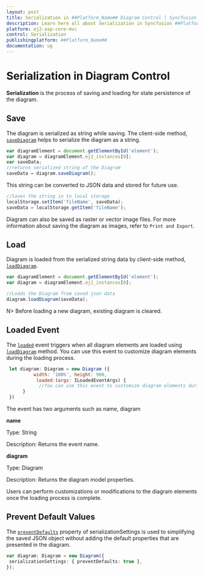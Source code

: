 ```yaml
---
layout: post
title: Serialization in ##Platform_Name## Diagram Control | Syncfusion
description: Learn here all about Serialization in Syncfusion ##Platform_Name## Diagram component of Syncfusion Essential JS 2 and more.
platform: ej2-asp-core-mvc
control: Serialization
publishingplatform: ##Platform_Name##
documentation: ug
---
```



# Serialization in Diagram Control

**Serialization** is the process of saving and loading for state persistence of the diagram.

## Save

The diagram is serialized as string while saving. The client-side method, [`saveDiagram`](../api/diagram#saveDiagram) helps to serialize the diagram as a string.

```javascript
var diagramElement = document.getElementById('element');
var diagram = diagramElement.ej2_instances[0];
var saveData;
//returns serialized string of the Diagram
saveData = diagram.saveDiagram();
```

This string can be converted to JSON data and stored for future use.

```javascript
//Saves the string in to local storage
localStorage.setItem('fileName', saveData);
saveData = localStorage.getItem('fileName');
```

Diagram can also be saved as raster or vector image files. For more information about saving the diagram as images, refer to `Print and Export`.

## Load

Diagram is loaded from the serialized string data by client-side method, [`loadDiagram`](../api/diagram#loadDiagram).

```javascript
var diagramElement = document.getElementById('element');
var diagram = diagramElement.ej2_instances[0];

//Loads the Diagram from saved json data
diagram.loadDiagram(saveData);

```

N> Before loading a new diagram, existing diagram is cleared.

## Loaded Event

The [`loaded`](../api/diagram#loaded) event triggers when all diagram elements are loaded using [`loadDiagram`](../api/diagram#loadDiagram) method. You can use this event to customize diagram elements during the loading process.

```javascript
 let diagram: Diagram = new Diagram ({
          width: '100%', height: 900,
           loaded:(args: ILoadedEventArgs) {
            //You can use this event to customize diagram elements during the loading process.
      }
 })

```

The event has two arguments such as name, diagram

**name**

Type: String

Description: Returns the event name.

**diagram**

Type: Diagram

Description: Returns the diagram model properties.

Users can perform customizations or modifications to the diagram elements once the loading process is complete.

## Prevent Default Values

The [`preventDefaults`](https://help.syncfusion.com/cr/aspnetcore-js2/Syncfusion.EJ2.Diagrams.DiagramSerializationSettings.html#Syncfusion_EJ2_Diagrams_DiagramSerializationSettings_PreventDefaults) property of serializationSettings is used to simplifying the saved JSON object without adding the default properties that are presented in the diagram.

```typescript
var diagram: Diagram = new Diagram({
 serializationSettings: { preventDefaults: true },
});
```